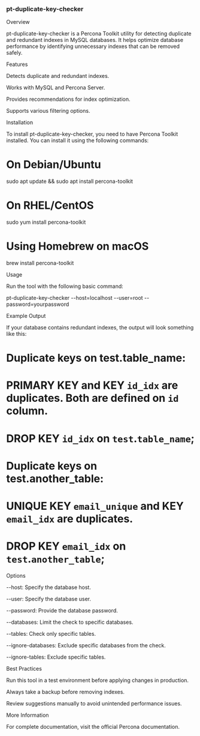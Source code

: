 ### pt-duplicate-key-checker

Overview

pt-duplicate-key-checker is a Percona Toolkit utility for detecting duplicate and redundant indexes in MySQL databases. It helps optimize database performance by identifying unnecessary indexes that can be removed safely.

Features

Detects duplicate and redundant indexes.

Works with MySQL and Percona Server.

Provides recommendations for index optimization.

Supports various filtering options.

Installation

To install pt-duplicate-key-checker, you need to have Percona Toolkit installed. You can install it using the following commands:

# On Debian/Ubuntu
sudo apt update && sudo apt install percona-toolkit

# On RHEL/CentOS
sudo yum install percona-toolkit

# Using Homebrew on macOS
brew install percona-toolkit

Usage

Run the tool with the following basic command:

pt-duplicate-key-checker --host=localhost --user=root --password=yourpassword

Example Output

If your database contains redundant indexes, the output will look something like this:

# Duplicate keys on test.table_name:
# PRIMARY KEY and KEY `id_idx` are duplicates. Both are defined on `id` column.
# DROP KEY `id_idx` on `test`.`table_name`;

# Duplicate keys on test.another_table:
# UNIQUE KEY `email_unique` and KEY `email_idx` are duplicates.
# DROP KEY `email_idx` on `test`.`another_table`;

Options

--host: Specify the database host.

--user: Specify the database user.

--password: Provide the database password.

--databases: Limit the check to specific databases.

--tables: Check only specific tables.

--ignore-databases: Exclude specific databases from the check.

--ignore-tables: Exclude specific tables.

Best Practices

Run this tool in a test environment before applying changes in production.

Always take a backup before removing indexes.

Review suggestions manually to avoid unintended performance issues.

More Information

For complete documentation, visit the official Percona documentation.

